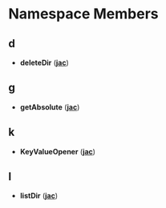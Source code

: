 
# Namespace Members



## d

* **deleteDir** ([**jac**](namespacejac.md))


## g

* **getAbsolute** ([**jac**](namespacejac.md))


## k

* **KeyValueOpener** ([**jac**](namespacejac.md))


## l

* **listDir** ([**jac**](namespacejac.md))




